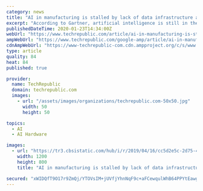 ```yaml
---
category: news
title: "AI in manufacturing is stalled by lack of data infrastructure and internal buy-in"
excerpt: "According to Gartner, artificial intelligence is still in the early phases of the hype cycle. Among the 37 types of AI on its chart, only speech recognition and GPU accelerators have reached the plateau of productivity. Despite the fact that many AI technologies are too new for mainstream adoption, manufacturing leaders are already stuck in a ..."
publishedDateTime: 2020-01-23T14:34:00Z
webUrl: "https://www.techrepublic.com/article/ai-in-manufacturing-is-stalled-by-lack-of-data-infrastructure-and-internal-buy-in/"
ampWebUrl: "https://www.techrepublic.com/google-amp/article/ai-in-manufacturing-is-stalled-by-lack-of-data-infrastructure-and-internal-buy-in/"
cdnAmpWebUrl: "https://www-techrepublic-com.cdn.ampproject.org/c/s/www.techrepublic.com/google-amp/article/ai-in-manufacturing-is-stalled-by-lack-of-data-infrastructure-and-internal-buy-in/"
type: article
quality: 84
heat: 84
published: true

provider:
  name: TechRepublic
  domain: techrepublic.com
  images:
    - url: "/assets/images/organizations/techrepublic.com-50x50.jpg"
      width: 50
      height: 50

topics:
  - AI
  - AI Hardware

images:
  - url: "https://tr3.cbsistatic.com/hub/i/r/2019/04/16/cc5d2e5c-2d75-433f-a9a7-034a858b46e6/resize/1200x/8e5aaa1afe23fa7488ee8e296e79d3e3/istock-861189644ai.jpg"
    width: 1200
    height: 800
    title: "AI in manufacturing is stalled by lack of data infrastructure and internal buy-in"

secured: "xWIDQfT9O17r9ZmQj/YTOVsIM+jUVfjYhnNqF9c+aFCewqulWhB64PPYtEawgzb+cOSAdh29UQGyF/jQ7eWPcVfijMewWMbOg1auaL1tVpJ7Ym61VCtG571yUiSFbcfhm11ARyOtck+iTQy4FSKAzVGvloCEp7mkJG+gz6lV9FYFiXQByLPAExAnP6BL0b1hTNI+7gbwYcKSn3NJ4PJXBsbTQqd3ZdkwMniQY0c60Za7be1ffpo7MyLEVbeZO+6AuRe0C3HdaBxZJrz0EooDqFFUOkEECvIbMYj7rXnLyJnD4ATLYIHbhAnbAlLEN2Mj;cFx5JMjd6f/jjQKP+6hQng=="
---
```



